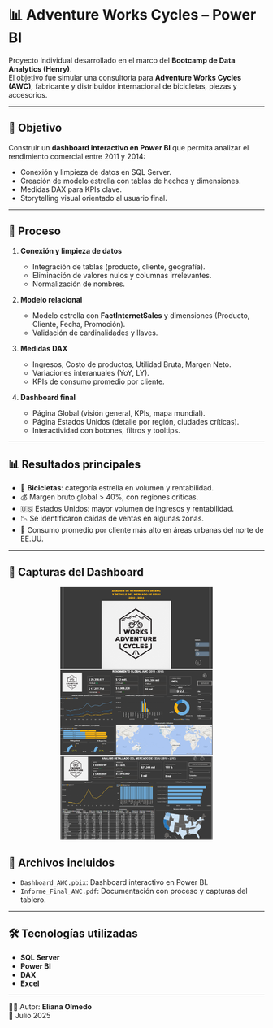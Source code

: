 # 📊 Adventure Works Cycles – Power BI

Proyecto individual desarrollado en el marco del **Bootcamp de Data Analytics (Henry)**.  
El objetivo fue simular una consultoría para **Adventure Works Cycles (AWC)**, fabricante y distribuidor internacional de bicicletas, piezas y accesorios.  

---

## 🎯 Objetivo
Construir un **dashboard interactivo en Power BI** que permita analizar el rendimiento comercial entre 2011 y 2014:
- Conexión y limpieza de datos en SQL Server.
- Creación de modelo estrella con tablas de hechos y dimensiones.
- Medidas DAX para KPIs clave.
- Storytelling visual orientado al usuario final.

---

## 🔄 Proceso
1. **Conexión y limpieza de datos**
   - Integración de tablas (producto, cliente, geografía).
   - Eliminación de valores nulos y columnas irrelevantes.
   - Normalización de nombres.

2. **Modelo relacional**
   - Modelo estrella con **FactInternetSales** y dimensiones (Producto, Cliente, Fecha, Promoción).
   - Validación de cardinalidades y llaves.

3. **Medidas DAX**
   - Ingresos, Costo de productos, Utilidad Bruta, Margen Neto.
   - Variaciones interanuales (YoY, LY).
   - KPIs de consumo promedio por cliente.

4. **Dashboard final**
   - Página Global (visión general, KPIs, mapa mundial).
   - Página Estados Unidos (detalle por región, ciudades críticas).
   - Interactividad con botones, filtros y tooltips.

---

## 📊 Resultados principales
- 🚴 **Bicicletas**: categoría estrella en volumen y rentabilidad.  
- 💰 Margen bruto global > 40%, con regiones críticas.  
- 🇺🇸 Estados Unidos: mayor volumen de ingresos y rentabilidad.  
- 📉 Se identificaron caídas de ventas en algunas zonas.  
- 👥 Consumo promedio por cliente más alto en áreas urbanas del norte de EE.UU.  

---

## 📸 Capturas del Dashboard

<p align="center">
  <img src="img/dashboard0_AWC.png" alt="Dashboard global" width="300"/>
  <img src="img/dashboard1_AWC.png" alt="Dashboard detalle" width="300"/>
  <img src="img/dashboard2_AWC.png" alt="Dashboard adicional" width="300"/>
</p>


## 📂 Archivos incluidos
- `Dashboard_AWC.pbix`: Dashboard interactivo en Power BI.  
- `Informe_Final_AWC.pdf`: Documentación con proceso y capturas del tablero.  

---

## 🛠️ Tecnologías utilizadas
- **SQL Server**  
- **Power BI**  
- **DAX**  
- **Excel**  

---

👩‍💻 Autor: **Eliana Olmedo**  
📅 Julio 2025  

